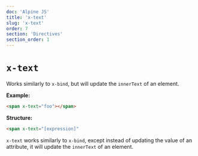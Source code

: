 ```yaml
---
doc: 'Alpine JS'
title: 'x-text'
slug: 'x-text'
order: 7
section: 'Directives'
section_order: 1
---
```


# `x-text`

Works similarly to `x-bind`, but will update the `innerText` of an element.

**Example:** 

```html
<span x-text="foo"></span>
```

**Structure:** 

```html
<span x-text="[expression]"
```

`x-text` works similarly to `x-bind`, except instead of updating the value of an attribute, it will update the `innerText` of an element.